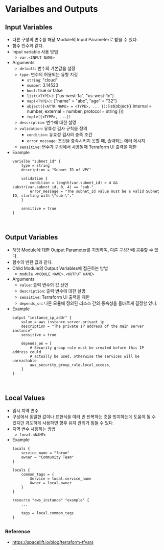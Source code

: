 # Varialbes and Outputs

## Input Variables
* 다른 구성의 변수를 해당 Module의 Input Parameter로 받을 수 있다.
* 함수 인수와 같다.
* Input variable 사용 방법
    * ```var.<INPUT NAME>```
* Arguments
    * ```default```: 변수의 기본값을 설정
    * ```type```: 변수의 허용되는 유형 지정
        * ```string```: "cloud"
        * ```number```: 3.14523
        * ```bool```: true or false
        * ```list(<TYPE>)```: ["us-west-1a", "us-west-1c"]
        * ```map(<TYPE>)```: {"name" = "abc", "age" = "32"}
        * ```object({<ATTR NAME> = <TYPE>, ... })```: list(object({ internal = number, external = number, protocol = string }))
        * ```tuple([<TYPE>, ...])```
    * ```description```: 변수에 대한 설명
    * ```validation```: 유효성 검사 규칙을 정의
        * ```condition```: 유효성 검사의 충족 조건
        * ```error_message```: 조건을 충족시키지 못할 때, 출력되는 에러 메시지
    * ```sensitive```: 변수가 구성에서 사용될때 Terraform UI 출력을 제한
* Example
    ```
    varialbe "subnet_id" {
        type = string
        description = "Subnet ID of VPC"

        validation {
            condition = length(var.subnet_id) > 4 && substr(var.subnet_id, 0, 4) == "sub-"
            error_message = "The subnet_id value must be a valid Subnet ID, starting with \"sub-\"."
        }

        sensitive = true
    }
    ```
</br>

## Output Variables
* 해당 Module에 대한 Output Parameter를 지정하여, 다른 구성간에 공유할 수 있다.
* 함수의 반환 값과 같다.
* Child Module의 Output Variables에 접근하는 방법
    * ```module.<MODULE NAME>.<OUTPUT NAME>```
* Arguments
    * ```value```: 출력 변수의 값 선언
    * ```description```: 출력 변수에 대한 설명
    * ```sensitive```: Terraform UI 출력을 제한
    * ```depends_on```: 다른 모듈에 정의된 리소스 간의 종속성을 올바르게 결정할 있다.
* Example
    ```
    output "instance_ip_addr" {
        value = aws_instance.server.privaet_ip
        description = "The private IP address of the main server instance"
        sensitive = true

        depends_on = [
            # Security group rule must be created before this IP address could
            # actually be used, otherwise the services will be unreachable
            aws_security_group_rule.local_access,
        ]
    }
    ```
</br>

## Local Values
* 임시 지역 변수
* 구성에서 동일한 값이나 표현식을 여러 번 반복하는 것을 방지하는데 도움이 될 수 있지만 과도하게 사용하면 향후 유지 관리가 힘들 수 있다.
* 지역 변수 사용하는 방법
    * ```local.<NAME>```
* Example
    ```
    locals {
        service_name = "forum"
        owner = "Community Team"
    }

    locals {
        common_tags = {
            Service = local.service_name
            Owner = local.owner
        }
    }

    resource "aws_instance" "example" {
        ...

        tags = local.common_tags
    }
    ```

## 


### Reference
* https://spacelift.io/blog/terraform-tfvars